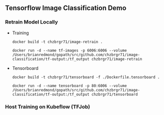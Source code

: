 ## Tensorflow Image Classification Demo


### Retrain Model Locally

* Training
    ```
    docker build -t chzbrgr71/image-retrain .

    docker run -d --name tf-images -p 6006:6006 --volume /Users/brianredmond/gopath/src/github.com/chzbrgr71/image-classification/tf-output:/tf_output chzbrgr71/image-retrain
    ```

* Tensorboard
    ```
    docker build -t chzbrgr71/tensorboard -f ./Dockerfile.tensorboard .

    docker run -d --name tensorboard -p 80:6006 --volume /Users/brianredmond/gopath/src/github.com/chzbrgr71/image-classification/tf-output:/tf_output chzbrgr71/tensorboard
    ```

### Host Training on Kubeflow (TFJob)


